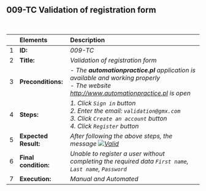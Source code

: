 ##  009-TC Validation of registration form

<br>

|     | Elements             | Description                                                                               |
| :-- | :------------------- | :---------------------------------------------------------------------------------------- |
| 1   | **ID:**              | _009-TC_                                                                                  |
| 2   | **Title:**           | _Validation of registration form_                                                     |
| 3   | **Preconditions:**   | _- The **automationpractice.pl** application is available and working properly <br> - The website http://www.automationpractice.pl is open_             |
| 4   | **Steps:**           | _1. Click `Sign in` button <br> 2. Enter the email: `validation@gmx.com` <br> 3. Click `Create an account` button <br> 4. Click `Register` button_ |
| 5   | **Expected Result:** | _After following the above steps, the message [![Valid](https://img.shields.io/badge/There%20are%203%20errors-f3515c)](#)_ |
| 6   | **Final condition:** | _Unable to register a user without completing the required data `First name`, `Last name`, `Password`_                                                    |
| 7   | **Execution:**       | _Manual and Automated_                                                                    |
